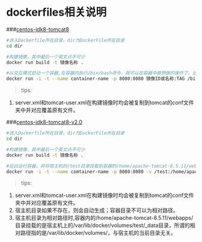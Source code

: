 # dockerfiles相关说明
###[centos-jdk8-tomcat8](https://github.com/dingshijie/dockerfiles/tree/master/centos-jdk8-tomcat8 "点击查看")	
```Bash
#进入Dockerfile所在目录，dir为DockerFile所在目录
cd dir

#构建镜像，其中最后一个英文点不可少
docker run build -t 镜像名称 .  

#以交互模式启动一个容器,在容器内执行/bin/bash命令，就可以在容器中做想做的操作了，比如安装openssh-server
docker run -i -t --name container-name -p 8080:8080 镜像ID或名称:TAG /bin/bash 
```

>tips: 
  1. server.xml和tomcat-user.xml在构建镜像时均会被复制到tomcat的conf文件夹中并对应覆盖原有文件。

###[centos-jdk8-tomcat8-v2.0](https://github.com/dingshijie/dockerfiles/tree/master/centos-jdk8-tomcat8-v2.0 "点击查看")
```Bash
#进入Dockerfile所在目录，dir为DockerFile所在目录
cd dir

#构建镜像，其中最后一个英文点不可少
docker run build -t 镜像名称 .  

#后台运行容器，并将宿主机的/test目录挂载到容器的/home/apache-tomcat-8.5.11/webapps/目录
docker run -i -t --name comtainer-name -p 8080:8080 -v /test:/home/apache-tomcat-8.5.11/webapps/ 镜像ID或名称:TAG
```
>tips: 
  1. server.xml和tomcat-user.xml在构建镜像时均会被复制到tomcat的conf文件夹中并对应覆盖原有文件。
  2. 宿主机目录如果不存在，则会自动生成；容器目录不可以为相对路径。
  3. 宿主机目录为相对路径时,容器内的/home/apache-tomcat-8.5.11/webapps/目录挂载的是宿主机上的/var/lib/docker/volumes/test/\_data目录，所谓的相对路径指的是/var/lib/docker/volumes/，与宿主机的当前目录无关。
